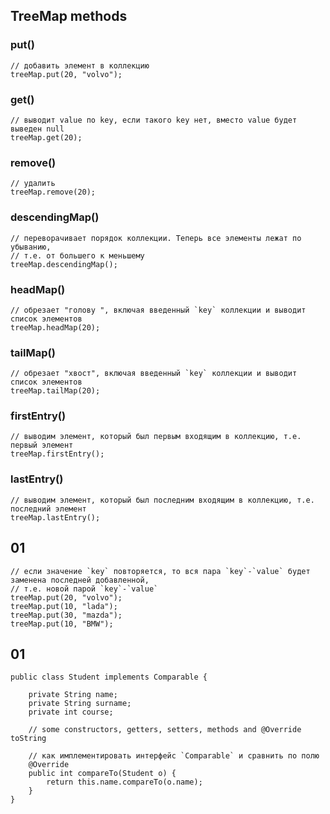 ## TreeMap methods
### put()
```
// добавить элемент в коллекцию
treeMap.put(20, "volvo");
```

### get()
```
// выводит value по key, если такого key нет, вместо value будет выведен null
treeMap.get(20);
```

### remove()
```
// удалить
treeMap.remove(20);
```

### descendingMap()
```
// переворачивает порядок коллекции. Теперь все элементы лежат по убыванию,
// т.е. от большего к меньшему
treeMap.descendingMap();
```

### headMap()
```
// обрезает "голову ", включая введенный `key` коллекции и выводит список элементов
treeMap.headMap(20);
```

### tailMap()
```
// обрезает "хвост", включая введенный `key` коллекции и выводит список элементов
treeMap.tailMap(20);
```

### firstEntry()
```
// выводим элемент, который был первым входящим в коллекцию, т.е. первый элемент
treeMap.firstEntry();
```

### lastEntry()
```
// выводим элемент, который был последним входящим в коллекцию, т.е. последний элемент
treeMap.lastEntry();
```


## 01
```
// если значение `key` повторяется, то вся пара `key`-`value` будет заменена последней добавленной,
// т.е. новой парой `key`-`value`
treeMap.put(20, "volvo");
treeMap.put(10, "lada");
treeMap.put(30, "mazda");
treeMap.put(10, "BMW");
```


## 01
```
public class Student implements Comparable {

	private String name;
	private String surname;
	private int course;

	// some constructors, getters, setters, methods and @Override toString

	// как имплементировать интерфейс `Comparable` и сравнить по полю
	@Override
	public int compareTo(Student o) {
		return this.name.compareTo(o.name);
	}
}
```
